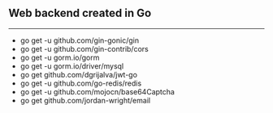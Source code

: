 ## Web backend created in Go

---

- go get -u github.com/gin-gonic/gin
- go get -u github.com/gin-contrib/cors
- go get -u gorm.io/gorm
- go get -u gorm.io/driver/mysql
- go get github.com/dgrijalva/jwt-go
- go get -u github.com/go-redis/redis
- go get -u github.com/mojocn/base64Captcha
-  go get github.com/jordan-wright/email